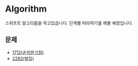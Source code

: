 # Algorithm
스위프트 알고리즘을 하고있습니다.
단계별 따라하기를 해볼 예정입니다.

## 문제
- [1712(손익분기점)](https://github.com/DAEHOCHANG/Algorithm/tree/main/Algorithm/1712)
- [2292(벌집)](https://github.com/DAEHOCHANG/Algorithm/tree/main/Algorithm/2292)

